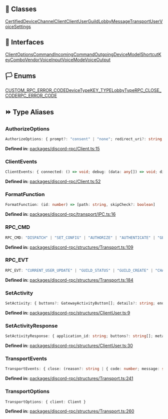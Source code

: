 ## 🧾 Classes

<div class="definition-grid class"><a href="discord-rpc/discord-rpc.CertifiedDevice">CertifiedDevice</a><a href="discord-rpc/discord-rpc.Channel">Channel</a><a href="discord-rpc/discord-rpc.Client">Client</a><a href="discord-rpc/discord-rpc.ClientUser">ClientUser</a><a href="discord-rpc/discord-rpc.Guild">Guild</a><a href="discord-rpc/discord-rpc.Lobby">Lobby</a><a href="discord-rpc/discord-rpc.Message">Message</a><a href="discord-rpc/discord-rpc.Transport">Transport</a><a href="discord-rpc/discord-rpc.User">User</a><a href="discord-rpc/discord-rpc.VoiceSettings">VoiceSettings</a></div>

## 🤝 Interfaces

<div class="definition-grid interface"><a href="discord-rpc/discord-rpc.ClientOptions">ClientOptions</a><a href="discord-rpc/discord-rpc.CommandIncoming">CommandIncoming</a><a href="discord-rpc/discord-rpc.CommandOutgoing">CommandOutgoing</a><a href="discord-rpc/discord-rpc.Device">Device</a><a href="discord-rpc/discord-rpc.Model">Model</a><a href="discord-rpc/discord-rpc.ShortcutKeyCombo">ShortcutKeyCombo</a><a href="discord-rpc/discord-rpc.Vendor">Vendor</a><a href="discord-rpc/discord-rpc.VoiceInput">VoiceInput</a><a href="discord-rpc/discord-rpc.VoiceMode">VoiceMode</a><a href="discord-rpc/discord-rpc.VoiceOutput">VoiceOutput</a></div>

## 🏳️ Enums

<div class="definition-grid enum"><a href="discord-rpc/discord-rpc.CUSTOM_RPC_ERROR_CODE">CUSTOM_RPC_ERROR_CODE</a><a href="discord-rpc/discord-rpc.DeviceType">DeviceType</a><a href="discord-rpc/discord-rpc.KEY_TYPE">KEY_TYPE</a><a href="discord-rpc/discord-rpc.LobbyType">LobbyType</a><a href="discord-rpc/discord-rpc.RPC_CLOSE_CODE">RPC_CLOSE_CODE</a><a href="discord-rpc/discord-rpc.RPC_ERROR_CODE">RPC_ERROR_CODE</a></div>

## ⏩ Type Aliases

### AuthorizeOptions

```ts
AuthorizeOptions: { prompt?: "consent" | "none"; redirect_uri?: string; scopes: (OAuth2Scopes | `${OAuth2Scopes}`)[]; useRPCToken?: boolean }
```
<p style="font-size: 14px; color: var(--vp-c-text-2)">
<strong>Defined in:</strong> <a href="https://github.com/voxelum/minecraft-launcher-core-node/blob/master/packages/discord-rpc/Client.ts#L15" target="_blank" rel="noreferrer">packages/discord-rpc/Client.ts:15</a>
</p>


### ClientEvents

```ts
ClientEvents: { connected: () => void; debug: (data: any[]) => void; disconnected: () => void; ready: () => void }
```
<p style="font-size: 14px; color: var(--vp-c-text-2)">
<strong>Defined in:</strong> <a href="https://github.com/voxelum/minecraft-launcher-core-node/blob/master/packages/discord-rpc/Client.ts#L52" target="_blank" rel="noreferrer">packages/discord-rpc/Client.ts:52</a>
</p>


### FormatFunction

```ts
FormatFunction: (id: number) => [path: string, skipCheck?: boolean]
```
<p style="font-size: 14px; color: var(--vp-c-text-2)">
<strong>Defined in:</strong> <a href="https://github.com/voxelum/minecraft-launcher-core-node/blob/master/packages/discord-rpc/transport/IPC.ts#L16" target="_blank" rel="noreferrer">packages/discord-rpc/transport/IPC.ts:16</a>
</p>


### RPC_CMD

```ts
RPC_CMD: "DISPATCH" | "SET_CONFIG" | "AUTHORIZE" | "AUTHENTICATE" | "GET_GUILD" | "GET_GUILDS" | "GET_CHANNEL" | "GET_CHANNELS" | "CREATE_CHANNEL_INVITE" | "GET_RELATIONSHIPS" | "GET_USER" | "SUBSCRIBE" | "UNSUBSCRIBE" | "SET_USER_VOICE_SETTINGS" | "SET_USER_VOICE_SETTINGS_2" | "SELECT_VOICE_CHANNEL" | "GET_SELECTED_VOICE_CHANNEL" | "SELECT_TEXT_CHANNEL" | "GET_VOICE_SETTINGS" | "SET_VOICE_SETTINGS_2" | "SET_VOICE_SETTINGS" | "SET_ACTIVITY" | "SEND_ACTIVITY_JOIN_INVITE" | "CLOSE_ACTIVITY_JOIN_REQUEST" | "ACTIVITY_INVITE_USER" | "ACCEPT_ACTIVITY_INVITE" | "OPEN_INVITE_DIALOG" | "INVITE_BROWSER" | "DEEP_LINK" | "CONNECTIONS_CALLBACK" | "BILLING_POPUP_BRIDGE_CALLBACK" | "BRAINTREE_POPUP_BRIDGE_CALLBACK" | "GIFT_CODE_BROWSER" | "GUILD_TEMPLATE_BROWSER" | "OVERLAY" | "BROWSER_HANDOFF" | "SET_CERTIFIED_DEVICES" | "GET_IMAGE" | "CREATE_LOBBY" | "UPDATE_LOBBY" | "DELETE_LOBBY" | "UPDATE_LOBBY_MEMBER" | "CONNECT_TO_LOBBY" | "DISCONNECT_FROM_LOBBY" | "SEND_TO_LOBBY" | "SEARCH_LOBBIES" | "CONNECT_TO_LOBBY_VOICE" | "DISCONNECT_FROM_LOBBY_VOICE" | "SET_OVERLAY_LOCKED" | "OPEN_OVERLAY_ACTIVITY_INVITE" | "OPEN_OVERLAY_GUILD_INVITE" | "OPEN_OVERLAY_VOICE_SETTINGS" | "VALIDATE_APPLICATION" | "GET_ENTITLEMENT_TICKET" | "GET_APPLICATION_TICKET" | "START_PURCHASE" | "START_PREMIUM_PURCHASE" | "GET_SKUS" | "GET_ENTITLEMENTS" | "GET_NETWORKING_CONFIG" | "NETWORKING_SYSTEM_METRICS" | "NETWORKING_PEER_METRICS" | "NETWORKING_CREATE_TOKEN" | "SET_USER_ACHIEVEMENT" | "GET_USER_ACHIEVEMENTS" | "USER_SETTINGS_GET_LOCALE" | "GET_ACTIVITY_JOIN_TICKET" | "SEND_GENERIC_EVENT" | "SEND_ANALYTICS_EVENT" | "OPEN_EXTERNAL_LINK" | "CAPTURE_LOG" | "ENCOURAGE_HW_ACCELERATION" | "SET_ORIENTATION_LOCK_STATE"
```
<p style="font-size: 14px; color: var(--vp-c-text-2)">
<strong>Defined in:</strong> <a href="https://github.com/voxelum/minecraft-launcher-core-node/blob/master/packages/discord-rpc/structures/Transport.ts#L109" target="_blank" rel="noreferrer">packages/discord-rpc/structures/Transport.ts:109</a>
</p>


### RPC_EVT

```ts
RPC_EVT: "CURRENT_USER_UPDATE" | "GUILD_STATUS" | "GUILD_CREATE" | "CHANNEL_CREATE" | "RELATIONSHIP_UPDATE" | "VOICE_CHANNEL_SELECT" | "VOICE_STATE_CREATE" | "VOICE_STATE_DELETE" | "VOICE_STATE_UPDATE" | "VOICE_SETTINGS_UPDATE" | "VOICE_SETTINGS_UPDATE_2" | "VOICE_CONNECTION_STATUS" | "SPEAKING_START" | "SPEAKING_STOP" | "GAME_JOIN" | "GAME_SPECTATE" | "ACTIVITY_JOIN" | "ACTIVITY_JOIN_REQUEST" | "ACTIVITY_SPECTATE" | "ACTIVITY_INVITE" | "ACTIVITY_PIP_MODE_UPDATE" | "NOTIFICATION_CREATE" | "MESSAGE_CREATE" | "MESSAGE_UPDATE" | "MESSAGE_DELETE" | "LOBBY_DELETE" | "LOBBY_UPDATE" | "LOBBY_MEMBER_CONNECT" | "LOBBY_MEMBER_DISCONNECT" | "LOBBY_MEMBER_UPDATE" | "LOBBY_MESSAGE" | "OVERLAY" | "OVERLAY_UPDATE" | "ENTITLEMENT_CREATE" | "ENTITLEMENT_DELETE" | "USER_ACHIEVEMENT_UPDATE" | "VOICE_CHANNEL_EFFECT_SEND" | "THERMAL_STATE_UPDATE" | "READY" | "ERROR"
```
<p style="font-size: 14px; color: var(--vp-c-text-2)">
<strong>Defined in:</strong> <a href="https://github.com/voxelum/minecraft-launcher-core-node/blob/master/packages/discord-rpc/structures/Transport.ts#L184" target="_blank" rel="noreferrer">packages/discord-rpc/structures/Transport.ts:184</a>
</p>


### SetActivity

```ts
SetActivity: { buttons?: GatewayActivityButton[]; details?: string; endTimestamp?: number | Date; instance?: boolean; joinSecret?: string; largeImageKey?: string; largeImageText?: string; matchSecret?: string; partyId?: string; partyMax?: number; partySize?: number; smallImageKey?: string; smallImageText?: string; spectateSecret?: string; startTimestamp?: number | Date; state?: string; type?: ActivityType.Playing | ActivityType.Watching }
```
<p style="font-size: 14px; color: var(--vp-c-text-2)">
<strong>Defined in:</strong> <a href="https://github.com/voxelum/minecraft-launcher-core-node/blob/master/packages/discord-rpc/structures/ClientUser.ts#L9" target="_blank" rel="noreferrer">packages/discord-rpc/structures/ClientUser.ts:9</a>
</p>


### SetActivityResponse

```ts
SetActivityResponse: { application_id: string; buttons?: string[]; metadata: { button_urls?: string[] }; name: string; state?: string; type: ActivityType }
```
<p style="font-size: 14px; color: var(--vp-c-text-2)">
<strong>Defined in:</strong> <a href="https://github.com/voxelum/minecraft-launcher-core-node/blob/master/packages/discord-rpc/structures/ClientUser.ts#L30" target="_blank" rel="noreferrer">packages/discord-rpc/structures/ClientUser.ts:30</a>
</p>


### TransportEvents

```ts
TransportEvents: { close: (reason?: string | { code: number; message: string }) => void; message: (message: CommandIncoming) => void; open: () => void; ping: () => void }
```
<p style="font-size: 14px; color: var(--vp-c-text-2)">
<strong>Defined in:</strong> <a href="https://github.com/voxelum/minecraft-launcher-core-node/blob/master/packages/discord-rpc/structures/Transport.ts#L241" target="_blank" rel="noreferrer">packages/discord-rpc/structures/Transport.ts:241</a>
</p>


### TransportOptions

```ts
TransportOptions: { client: Client }
```
<p style="font-size: 14px; color: var(--vp-c-text-2)">
<strong>Defined in:</strong> <a href="https://github.com/voxelum/minecraft-launcher-core-node/blob/master/packages/discord-rpc/structures/Transport.ts#L260" target="_blank" rel="noreferrer">packages/discord-rpc/structures/Transport.ts:260</a>
</p>



